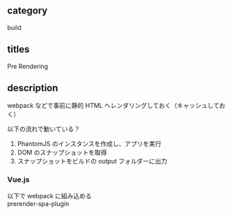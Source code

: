## category

build

## titles

Pre Rendering

## description

webpack などで事前に静的 HTML へレンダリングしておく（キャッシュしておく）

以下の流れで動いている？

1. PhantomJS のインスタンスを作成し、アプリを実行
1. DOM のスナップショットを取得
1. スナップショットをビルドの output フォルダーに出力

### Vue.js

以下で webpack に組み込める  
prerender-spa-plugin
